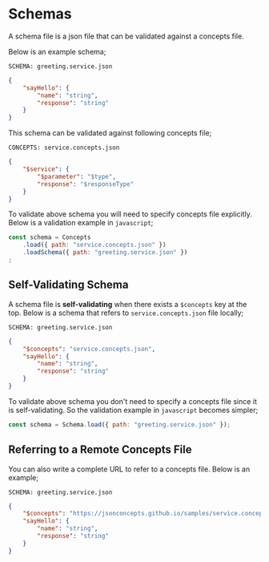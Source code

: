 # Schemas

A schema file is a json file that can be validated against a concepts file.

Below is an example schema;

`SCHEMA: greeting.service.json`

```json
{
    "sayHello": {
        "name": "string",
        "response": "string"
    }
}
```

This schema can be validated against following concepts file;

`CONCEPTS: service.concepts.json`

```json
{
    "$service": {
        "$parameter": "$type",
        "response": "$responseType"
    }
}
```

To validate above schema you will need to specify concepts file explicitly.
Below is a validation example in `javascript`;

```javascript
const schema = Concepts
    .load({ path: "service.concepts.json" })
    .loadSchema({ path: "greeting.service.json" })
;
```

## Self-Validating Schema

A schema file is **self-validating**  when there exists a `$concepts` key at
the top. Below is a schema that refers to `service.concepts.json` file locally;

`SCHEMA: greeting.service.json`

```json
{
    "$concepts": "service.concepts.json",
    "sayHello": {
        "name": "string",
        "response": "string"
    }
}
```

To validate above schema you don't need to specify a concepts file since it is
self-validating. So the validation example in `javascript` becomes simpler;

```javascript
const schema = Schema.load({ path: "greeting.service.json" });
```

## Referring to a Remote Concepts File

You can also write a complete URL to refer to a concepts file. Below is an
example;

`SCHEMA: greeting.service.json`

```json
{
    "$concepts": "https://jsonconcepts.github.io/samples/service.concepts.json",
    "sayHello": {
        "name": "string",
        "response": "string"
    }
}
```
